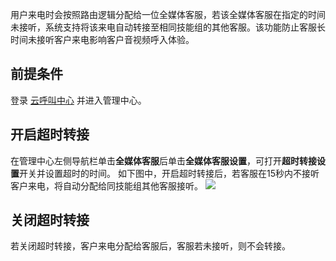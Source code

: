 用户来电时会按照路由逻辑分配给一位全媒体客服，若该全媒体客服在指定的时间未接听，系统支持将该来电自动转接至相同技能组的其他客服。该功能防止客服长时间未接听客户来电影响客户音视频呼入体验。
## 前提条件
登录 [云呼叫中心](https://tccc.qcloud.com/login) 并进入管理中心。

## 开启超时转接
在管理中心左侧导航栏单击**全媒体客服**后单击**全媒体客服设置**，可打开**超时转接设置**开关并设置超时的时间。
如下图中，开启超时转接后，若客服在15秒内不接听客户来电，将自动分配给同技能组其他客服接听。
![](https://main.qcloudimg.com/raw/36f1ee81c0df3f826cc24943da200552.png)

## 关闭超时转接
若关闭超时转接，客户来电分配给客服后，客服若未接听，则不会转接。


